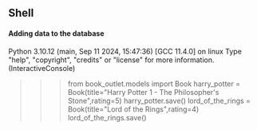 ## Shell
#### Adding data to the database
Python 3.10.12 (main, Sep 11 2024, 15:47:36) [GCC 11.4.0] on linux
Type "help", "copyright", "credits" or "license" for more information.
(InteractiveConsole)
>>> from book_outlet.models import Book
>>> harry_potter = Book(title="Harry Potter 1 - The Philosopher's Stone",rating=5)
>>> harry_potter.save()
>>> lord_of_the_rings = Book(title="Lord of the Rings",rating=4)
>>> lord_of_the_rings.save()
>>> 